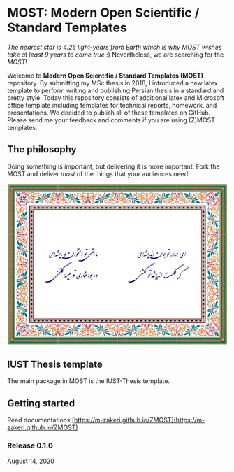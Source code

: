 # MOST: Modern Open Scientific / Standard Templates
_The nearest star is 4.25 light-years from Earth which is why MOST wishes take at least 9 years to come true_ :) Nevertheless, we are searching for the *MOST*!

Welcome to __Modern Open Scientific / Standard Templates (MOST)__ repository. By submitting my MSc thesis in 2018, I introduced a new latex template to perform writing and publishing Persian thesis in a standard and pretty style. 
Today this repository consists of additional latex and Microsoft office template including templates for technical reports, homework, and presentations. We decided to publish all of these templates on GitHub. 
Please send me your feedback and comments if you are using (Z)MOST templates.  

## The philosophy
Doing something is important, but delivering it is more important.
Fork the MOST and deliver *most* of the things that your audiences need!

![Andishe](docs/figs/andishe2.png)

## IUST Thesis template
The main package in MOST is the IUST-Thesis template.


## Getting started
Read documentations [https://m-zakeri.github.io/ZMOST](https://m-zakeri.github.io/ZMOST)


### Release 0.1.0
August 14, 2020